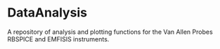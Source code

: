# DataAnalysis
A repository of analysis and plotting functions for the Van Allen Probes RBSPICE and EMFISIS instruments. 

